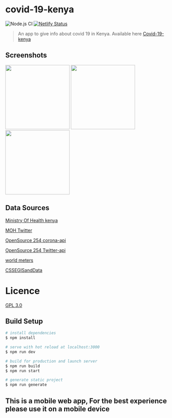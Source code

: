 # covid-19-kenya
![Node.js CI](https://github.com/Opensource-254/covid-19-web/workflows/Node.js%20CI/badge.svg)
[![Netlify Status](https://api.netlify.com/api/v1/badges/031d53f7-4487-4fb6-b0c4-175a09115ee4/deploy-status)](https://app.netlify.com/sites/covid19kenya/deploys)

> An app to give info about covid 19 in Kenya.
> Available here [Covid-19-kenya](https://covid19kenya.site)

## Screenshots 
<img src="https://res.cloudinary.com/streetcoder/image/upload/v1589707619/Screenshot_20200517-121314_dlzp0p.png" width="200"/> 
<img src="https://res.cloudinary.com/streetcoder/image/upload/v1589707619/Screenshot_20200517-121351_laghz1.png" width="200"/>
<img src="https://res.cloudinary.com/streetcoder/image/upload/v1589707619/Screenshot_20200517-121302_vqxenh.png" width="200"/>




## Data Sources
[Ministry Of Health kenya  ](http://www.health.go.ke/)

[MOH Twitter](https://twitter.com/MOH_kenya)

[OpenSource 254 corona-api  ](https://opensource254.github.io/corona-api)

[OpenSource 254 Twitter-api](https://github.com/opensource254/twitter)

[world meters](https://https://www.worldometers.info/coronavirus/)

[CSSEGISandData  ](https://github.com/CSSEGISandData/COVID-19/tree/master/csse_covid_19_data)

# Licence
[GPL 3.0](../master/LICENSE)


## Build Setup

```bash
# install dependencies
$ npm install

# serve with hot reload at localhost:3000
$ npm run dev

# build for production and launch server
$ npm run build
$ npm run start

# generate static project
$ npm run generate
```

## This is a mobile web app, For the best experience please use it on a mobile device
